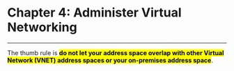 # Chapter 4: Administer Virtual Networking

---



The thumb rule is **<mark>do not let your address space overlap with other Virtual Network (VNET) address spaces or your on-premises address space**.</mark>






